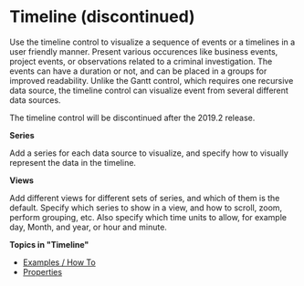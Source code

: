 # Timeline (discontinued)

Use the timeline control to visualize a sequence of events or a timelines in a user friendly manner. Present various occurences like business events, project events, or observations related to a criminal investigation. The events can have a duration or not, and can be placed in a groups for improved readability. Unlike the Gantt control, which requires one recursive data source, the timeline control can visualize event from several different data sources.

The timeline control will be discontinued after the 2019.2 release.

**Series**

Add a series for each data source to visualize, and specify how to visually represent the data in the timeline.

**Views**

Add different views for different sets of series, and which of them is the default. Specify which series to show in a view, and how to scroll, zoom, perform grouping, etc. Also specify which time units to allow, for example day, Month, and year, or hour and minute.

**Topics in "Timeline"**
* [Examples / How To](examples--how-to.md)
* [Properties](properties.md)
